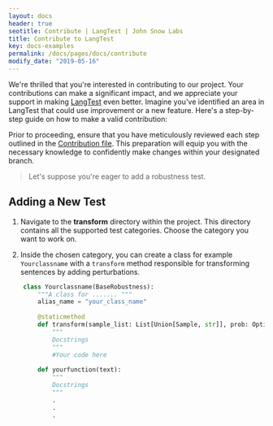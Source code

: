 ```yaml
---
layout: docs
header: true
seotitle: Contribute | LangTest | John Snow Labs
title: Contribute to LangTest
key: docs-examples
permalink: /docs/pages/docs/contribute
modify_date: "2019-05-16"
---
```


We're thrilled that you're interested in contributing to our project. Your contributions can make a significant impact, and we appreciate your support in making [LangTest](https://github.com/JohnSnowLabs/langtest) even better. 
Imagine you've identified an area in LangTest that could use improvement or a new feature. Here's a step-by-step guide on how to make a valid contribution:

Prior to proceeding, ensure that you have meticulously reviewed each step outlined in the [Contribution file](https://github.com/JohnSnowLabs/langtest/blob/add-onboarding-materials/CONTRIBUTING.md). This preparation will equip you with the necessary knowledge to confidently make changes within your designated branch.

> Let's suppose you're eager to add a robustness test.

## Adding a New Test

1. Navigate to the **transform** directory within the project. This directory contains all the supported test categories. Choose the category you want to work on.

2. Inside the chosen category, you can create a class for example `Yourclassname` with a `transform` method responsible for transforming sentences by adding perturbations.

```python
    class Yourclassname(BaseRobustness):
        """A class for ....... """
        alias_name = "your_class_name"
        
        @staticmethod
        def transform(sample_list: List[Union[Sample, str]], prob: Optional[float] = 1.0) > List[Sample]: # params if required
            """
            Docstrings
            """
            #Your code here
            
        def yourfunction(text):
            """
            Docstrings
            """
            .
            .
            .
```
